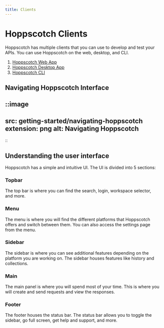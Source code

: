 ```yaml
---
title: Clients
---
```


# Hoppscotch Clients

Hoppscotch has multiple clients that you can use to develop and test your APIs. You can use Hoppscotch on the web, desktop, and CLI.

1. [Hoppscotch Web App](/documentation/clients/web)
2. [Hoppscotch Desktop App](/documentation/clients/desktop)
3. [Hoppscotch CLI](/documentation/clients/cli)

## Navigating Hoppscotch Interface

::image
---
src: getting-started/navigating-hoppscotch
extension: png
alt: Navigating Hoppscotch
---
::

## Understanding the user interface

Hoppscotch has a simple and intuitive UI. The UI is divided into 5 sections:

### Topbar

The top bar is where you can find the search, login, workspace selector, and more. 

### Menu

The menu is where you will find the different platforms that Hoppscotch offers and switch between them. You can also access the settings page from the menu.

### Sidebar

The sidebar is where you can see additional features depending on the platform you are working on. The sidebar houses features like history and collections.

### Main

The main panel is where you will spend most of your time. This is where you will create and send requests and view the responses.

### Footer

The footer houses the status bar. The status bar allows you to toggle the sidebar, go full screen, get help and support, and more.
